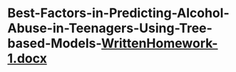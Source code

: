 # Best-Factors-in-Predicting-Alcohol-Abuse-in-Teenagers-Using-Tree-based-Models-[WrittenHomework-1.docx](https://github.com/Saibewar/Best-Factors-in-Predicting-Alcohol-Abuse-in-Teenagers-Using-Tree-based-Models-/files/11358251/WrittenHomework-1.docx)
